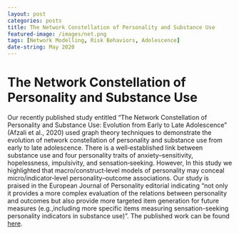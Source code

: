 ```yaml
---
layout: post
categories: posts
title: The Network Constellation of Personality and Substance Use 
featured-image: /images/net.png
tags: [Network Modelling, Risk Behaviors, Adolescence]
date-string: May 2020
---
```


# The Network Constellation of Personality and Substance Use
Our recently published study entitled “The Network Constellation of Personality and Substance Use: Evolution from Early to Late Adolescence” (Afzali et al., 2020) used graph theory techniques to demonstrate the evolution of network constellation of personality and substance use from early to late adolescence. There is a well‐established link between substance use and four personality traits of anxiety–sensitivity, hopelessness, impulsivity, and sensation‐seeking. However, In this study we highlighted that macro/construct‐level models of personality may conceal micro/indicator‐level personality–outcome associations. Our study is praised in the European Journal of Personality editorial indicating “not only it provides a more complex evaluation of the relations between personality and outcomes but also provide more targeted item generation for future measures (e.g.,including more specific items measuring sensation-seeking personality indicators in substance use)”. The published work can be found <a href="https://onlinelibrary.wiley.com/doi/abs/10.1002/per.2245">here</a>.
